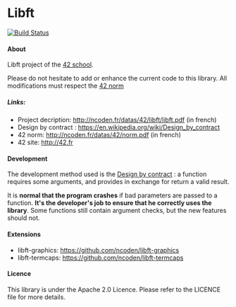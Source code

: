 Libft
=====
[![Build Status](https://travis-ci.org/ncoden/libft.svg)](https://travis-ci.org/ncoden/libft)

#### About
Libft project of the [42 school](http://42.fr).

Please do not hesitate to add or enhance the current code to this library.
All modifications must respect the [42 norm](http://ncoden.fr/datas/42/norm.pdf)

##### Links:
* Project decription: http://ncoden.fr/datas/42/libft/libft.pdf (in french)
* Design by contract : https://en.wikipedia.org/wiki/Design_by_contract
* 42 norm: http://ncoden.fr/datas/42/norm.pdf (in french)
* 42 site: http://42.fr

#### Development
The development method used is the [Design by contract](https://en.wikipedia.org/wiki/Design_by_contract) : a function requires some arguments, and provides in exchange for return a valid result.

It is **normal that the program crashes** if bad parameters are passed to a function. **It's the developer's job to ensure that he correctly uses the library**. Some functions still contain argument checks, but the new features should not.

#### Extensions
* libft-graphics: https://github.com/ncoden/libft-graphics
* libft-termcaps: https://github.com/ncoden/libft-termcaps

#### Licence
This library is under the Apache 2.0 Licence.
Please refer to the LICENCE file for more details.
